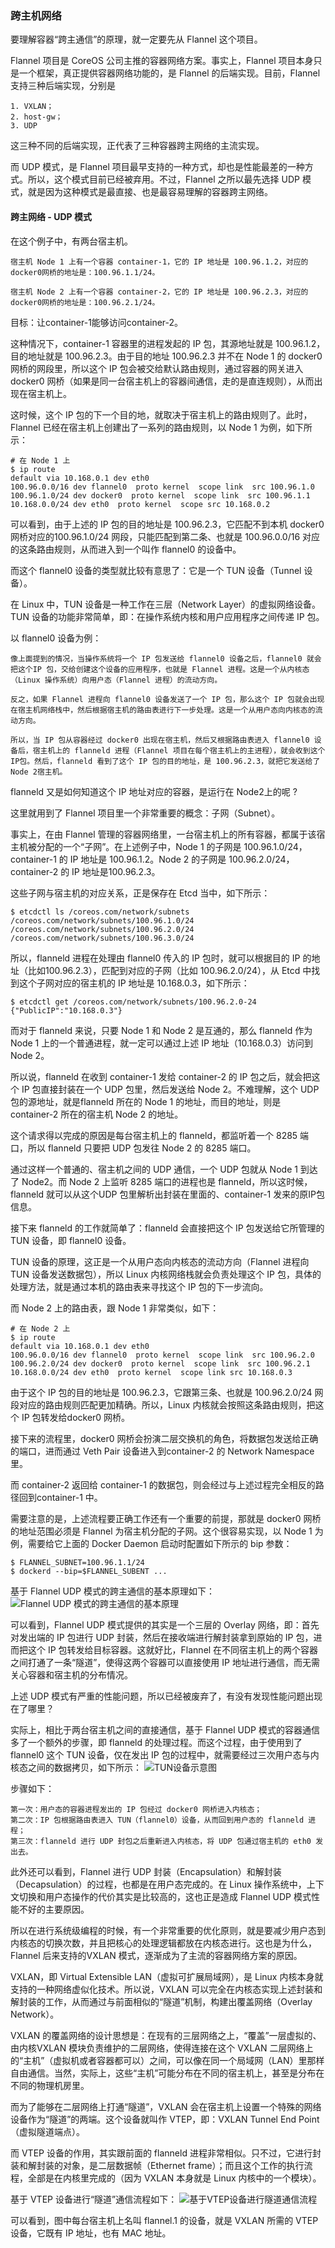 ### 跨主机网络
要理解容器“跨主通信”的原理，就一定要先从 Flannel 这个项目。

Flannel 项目是 CoreOS 公司主推的容器网络方案。事实上，Flannel 项目本身只是一个框架，真正提供容器网络功能的，是 Flannel 的后端实现。目前，Flannel 支持三种后端实现，分别是
```text
1. VXLAN；
2. host-gw；
3. UDP
```
这三种不同的后端实现，正代表了三种容器跨主网络的主流实现。

而 UDP 模式，是 Flannel 项目最早支持的一种方式，却也是性能最差的一种方式。所以，这个模式目前已经被弃用。不过，Flannel 之所以最先选择 UDP 模式，就是因为这种模式是最直接、也是最容易理解的容器跨主网络。

#### 跨主网络 - UDP 模式
在这个例子中，有两台宿主机。
```text
宿主机 Node 1 上有一个容器 container-1，它的 IP 地址是 100.96.1.2，对应的 docker0网桥的地址是：100.96.1.1/24。

宿主机 Node 2 上有一个容器 container-2，它的 IP 地址是 100.96.2.3，对应的 docker0网桥的地址是：100.96.2.1/24。
```
目标：让container-1能够访问container-2。

这种情况下，container-1 容器里的进程发起的 IP 包，其源地址就是 100.96.1.2，目的地址就是 100.96.2.3。由于目的地址 100.96.2.3 并不在 Node 1 的 docker0 网桥的网段里，所以这个 IP 包会被交给默认路由规则，通过容器的网关进入 docker0 网桥（如果是同一台宿主机上的容器间通信，走的是直连规则），从而出现在宿主机上。

这时候，这个 IP 包的下一个目的地，就取决于宿主机上的路由规则了。此时，Flannel 已经在宿主机上创建出了一系列的路由规则，以 Node 1 为例，如下所示：
```text
# 在 Node 1 上
$ ip route
default via 10.168.0.1 dev eth0
100.96.0.0/16 dev flannel0  proto kernel  scope link  src 100.96.1.0
100.96.1.0/24 dev docker0  proto kernel  scope link  src 100.96.1.1
10.168.0.0/24 dev eth0  proto kernel  scope src 10.168.0.2
```
可以看到，由于上述的 IP 包的目的地址是 100.96.2.3，它匹配不到本机 docker0 网桥对应的100.96.1.0/24 网段，只能匹配到第二条、也就是 100.96.0.0/16 对应的这条路由规则，从而进入到一个叫作 flannel0 的设备中。

而这个 flannel0 设备的类型就比较有意思了：它是一个 TUN 设备（Tunnel 设备）。

在 Linux 中，TUN 设备是一种工作在三层（Network Layer）的虚拟网络设备。TUN 设备的功能非常简单，即：在操作系统内核和用户应用程序之间传递 IP 包。

以 flannel0 设备为例：
```text
像上面提到的情况，当操作系统将一个 IP 包发送给 flannel0 设备之后，flannel0 就会把这个IP 包，交给创建这个设备的应用程序，也就是 Flannel 进程。这是一个从内核态（Linux 操作系统）向用户态（Flannel 进程）的流动方向。

反之，如果 Flannel 进程向 flannel0 设备发送了一个 IP 包，那么这个 IP 包就会出现在宿主机网络栈中，然后根据宿主机的路由表进行下一步处理。这是一个从用户态向内核态的流动方向。

所以，当 IP 包从容器经过 docker0 出现在宿主机，然后又根据路由表进入 flannel0 设备后，宿主机上的 flanneld 进程（Flannel 项目在每个宿主机上的主进程），就会收到这个 IP包。然后，flanneld 看到了这个 IP 包的目的地址，是 100.96.2.3，就把它发送给了 Node 2宿主机。
```

flanneld 又是如何知道这个 IP 地址对应的容器，是运行在 Node2上的呢 ?

这里就用到了 Flannel 项目里一个非常重要的概念：子网（Subnet）。

事实上，在由 Flannel 管理的容器网络里，一台宿主机上的所有容器，都属于该宿主机被分配的一个“子网”。在上述例子中，Node 1 的子网是 100.96.1.0/24，container-1 的 IP 地址是 100.96.1.2。Node 2 的子网是 100.96.2.0/24，container-2 的 IP 地址是100.96.2.3。

这些子网与宿主机的对应关系，正是保存在 Etcd 当中，如下所示：
```text
$ etcdctl ls /coreos.com/network/subnets
/coreos.com/network/subnets/100.96.1.0/24
/coreos.com/network/subnets/100.96.2.0/24
/coreos.com/network/subnets/100.96.3.0/24
```
所以，flanneld 进程在处理由 flannel0 传入的 IP 包时，就可以根据目的 IP 的地址（比如100.96.2.3），匹配到对应的子网（比如 100.96.2.0/24），从 Etcd 中找到这个子网对应的宿主机的 IP 地址是 10.168.0.3，如下所示：
```text
$ etcdctl get /coreos.com/network/subnets/100.96.2.0-24
{"PublicIP":"10.168.0.3"}
```
而对于 flanneld 来说，只要 Node 1 和 Node 2 是互通的，那么 flanneld 作为 Node 1 上的一个普通进程，就一定可以通过上述 IP 地址（10.168.0.3）访问到 Node 2。

所以说，flanneld 在收到 container-1 发给 container-2 的 IP 包之后，就会把这个 IP 包直接封装在一个 UDP 包里，然后发送给 Node 2。不难理解，这个 UDP 包的源地址，就是flanneld 所在的 Node 1 的地址，而目的地址，则是 container-2 所在的宿主机 Node 2 的地址。

这个请求得以完成的原因是每台宿主机上的 flanneld，都监听着一个 8285 端口，所以 flanneld 只要把 UDP 包发往 Node 2 的 8285 端口。

通过这样一个普通的、宿主机之间的 UDP 通信，一个 UDP 包就从 Node 1 到达了 Node2。而 Node 2 上监听 8285 端口的进程也是 flanneld，所以这时候，flanneld 就可以从这个UDP 包里解析出封装在里面的、container-1 发来的原IP包信息。

接下来 flanneld 的工作就简单了：flanneld 会直接把这个 IP 包发送给它所管理的TUN 设备，即 flannel0 设备。

TUN 设备的原理，这正是一个从用户态向内核态的流动方向（Flannel 进程向 TUN 设备发送数据包），所以 Linux 内核网络栈就会负责处理这个 IP 包，具体的处理方法，就是通过本机的路由表来寻找这个 IP 包的下一步流向。

而 Node 2 上的路由表，跟 Node 1 非常类似，如下：
```text
# 在 Node 2 上
$ ip route
default via 10.168.0.1 dev eth0
100.96.0.0/16 dev flannel0  proto kernel  scope link  src 100.96.2.0
100.96.2.0/24 dev docker0  proto kernel  scope link  src 100.96.2.1
10.168.0.0/24 dev eth0  proto kernel  scope link src 10.168.0.3
```
由于这个 IP 包的目的地址是 100.96.2.3，它跟第三条、也就是 100.96.2.0/24 网段对应的路由规则匹配更加精确。所以，Linux 内核就会按照这条路由规则，把这个 IP 包转发给docker0 网桥。

接下来的流程里，docker0 网桥会扮演二层交换机的角色，将数据包发送给正确的端口，进而通过 Veth Pair 设备进入到container-2 的 Network Namespace里。

而 container-2 返回给 container-1 的数据包，则会经过与上述过程完全相反的路径回到container-1 中。

需要注意的是，上述流程要正确工作还有一个重要的前提，那就是 docker0 网桥的地址范围必须是 Flannel 为宿主机分配的子网。这个很容易实现，以 Node 1 为例，需要给它上面的 Docker Daemon 启动时配置如下所示的 bip 参数：
```text
$ FLANNEL_SUBNET=100.96.1.1/24
$ dockerd --bip=$FLANNEL_SUBENT ...
```

基于 Flannel UDP 模式的跨主通信的基本原理如下：
![Flannel UDP 模式的跨主通信的基本原理](image/FlannelUDP模式的跨主通信的基本原理.png)

可以看到，Flannel UDP 模式提供的其实是一个三层的 Overlay 网络，即：首先对发出端的 IP 包进行 UDP 封装，然后在接收端进行解封装拿到原始的 IP 包，进而把这个 IP 包转发给目标容器。这就好比，Flannel 在不同宿主机上的两个容器之间打通了一条“隧道”，使得这两个容器可以直接使用 IP 地址进行通信，而无需关心容器和宿主机的分布情况。

上述 UDP 模式有严重的性能问题，所以已经被废弃了，有没有发现性能问题出现在了哪里？

实际上，相比于两台宿主机之间的直接通信，基于 Flannel UDP 模式的容器通信多了一个额外的步骤，即 flanneld 的处理过程。而这个过程，由于使用到了 flannel0 这个 TUN 设备，仅在发出 IP 包的过程中，就需要经过三次用户态与内核态之间的数据拷贝，如下所示：
![TUN设备示意图](image/TUN设备示意图.png)

步骤如下：
```text
第一次：用户态的容器进程发出的 IP 包经过 docker0 网桥进入内核态；
第二次：IP 包根据路由表进入 TUN（flannel0）设备，从而回到用户态的 flanneld 进程；
第三次：flanneld 进行 UDP 封包之后重新进入内核态，将 UDP 包通过宿主机的 eth0 发出去。
```

此外还可以看到，Flannel 进行 UDP 封装（Encapsulation）和解封装（Decapsulation）的过程，也都是在用户态完成的。在 Linux 操作系统中，上下文切换和用户态操作的代价其实是比较高的，这也正是造成 Flannel UDP 模式性能不好的主要原因。

所以在进行系统级编程的时候，有一个非常重要的优化原则，就是要减少用户态到内核态的切换次数，并且把核心的处理逻辑都放在内核态进行。这也是为什么，Flannel 后来支持的VXLAN 模式，逐渐成为了主流的容器网络方案的原因。

VXLAN，即 Virtual Extensible LAN（虚拟可扩展局域网），是 Linux 内核本身就支持的一种网络虚似化技术。所以说，VXLAN 可以完全在内核态实现上述封装和解封装的工作，从而通过与前面相似的“隧道”机制，构建出覆盖网络（Overlay Network）。

VXLAN 的覆盖网络的设计思想是：在现有的三层网络之上，“覆盖”一层虚拟的、由内核VXLAN 模块负责维护的二层网络，使得连接在这个 VXLAN 二层网络上的“主机”（虚拟机或者容器都可以）之间，可以像在同一个局域网（LAN）里那样自由通信。当然，实际上，这些“主机”可能分布在不同的宿主机上，甚至是分布在不同的物理机房里。

而为了能够在二层网络上打通“隧道”，VXLAN 会在宿主机上设置一个特殊的网络设备作为“隧道”的两端。这个设备就叫作 VTEP，即：VXLAN Tunnel End Point（虚拟隧道端点）。

而 VTEP 设备的作用，其实跟前面的 flanneld 进程非常相似。只不过，它进行封装和解封装的对象，是二层数据帧（Ethernet frame）；而且这个工作的执行流程，全部是在内核里完成的（因为 VXLAN 本身就是 Linux 内核中的一个模块）。

基于 VTEP 设备进行“隧道”通信流程如下：
![基于VTEP设备进行隧道通信流程](image/基于VTEP设备进行隧道通信流程.png)

可以看到，图中每台宿主机上名叫 flannel.1 的设备，就是 VXLAN 所需的 VTEP 设备，它既有 IP 地址，也有 MAC 地址。









